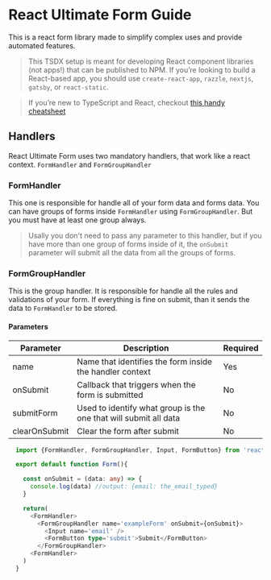 # React Ultimate Form Guide

This is a react form library made to simplify complex uses and provide automated features.

> This TSDX setup is meant for developing React component libraries (not apps!) that can be published to NPM. If you’re looking to build a React-based app, you should use `create-react-app`, `razzle`, `nextjs`, `gatsby`, or `react-static`.

> If you’re new to TypeScript and React, checkout [this handy cheatsheet](https://github.com/sw-yx/react-typescript-cheatsheet/)

## Handlers

React Ultimate Form uses two mandatory handlers, that work like a react context. `FormHandler` and `FormGroupHandler`

### FormHandler

This one is responsible for handle all of your form data and forms data. You can have groups of forms inside `FormHandler` using `FormGroupHandler`. But you must have at least one group always.

> Usally you don't need to pass any parameter to this handler, but if you have more than one group of forms inside of it, the `onSubmit` parameter will submit all the data from all the groups of forms.

### FormGroupHandler

This is the group handler. It is responsible for handle all the rules and validations of your form. If everything is fine on submit, than it sends the data to `FormHandler` to be stored.

#### Parameters

|Parameter    |Description                                                     |Required|
|-------------|----------------------------------------------------------------|--------|
|name         |Name that identifies the form inside the handler context        |Yes     |
|onSubmit     |Callback that triggers when the form is submitted               |No      |
|submitForm   |Used to identify what group is the one that will submit all data|No      |
|clearOnSubmit|Clear the form after submit                                     |No      |

```ts
  import {FormHandler, FormGroupHandler, Input, FormButton} from 'react-ultimate-form'

  export default function Form(){

    const onSubmit = (data: any) => {
      console.log(data) //output: {email: the_email_typed}
    }

    return(
      <FormHandler>
        <FormGroupHandler name='exampleForm' onSubmit={onSubmit}>
          <Input name='email' />
          <FormButton type='submit'>Submit</FormButton>
        </FormGroupHandler>
      <FormHandler>
    )
  }
```
